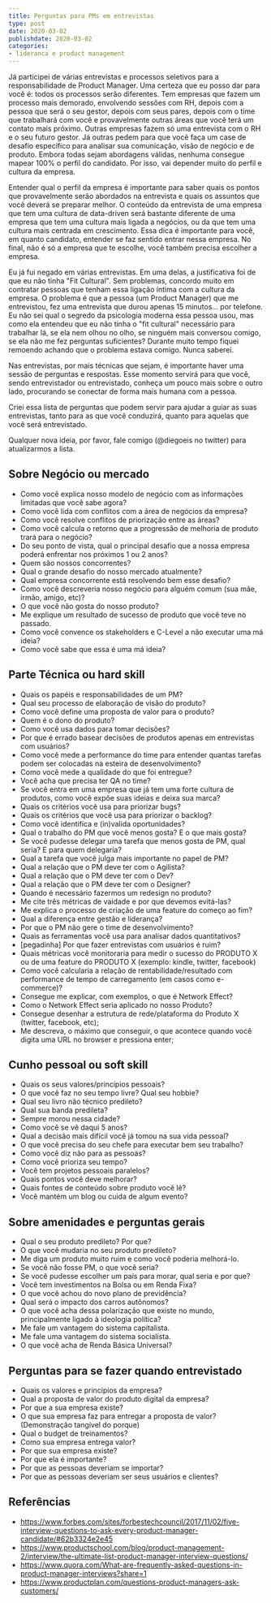 ```yaml
---
title: Perguntas para PMs em entrevistas
type: post
date: 2020-03-02
publishdate: 2020-03-02
categories:
- lideranca e product management
---
```


Já participei de várias entrevistas e processos seletivos para a responsabilidade de Product Manager. Uma certeza que eu posso dar para você é: todos os processos serão diferentes. Tem empresas que fazem um processo mais demorado, envolvendo sessões com RH, depois com a pessoa que será o seu gestor, depois com seus pares, depois com o time que trabalhará com você e provavelmente outras áreas que você terá um contato mais próximo. Outras empresas fazem só uma entrevista com o RH e o seu futuro gestor. Já outras  pedem para que você faça um case de desafio específico para analisar sua comunicação, visão de negócio e de produto. Embora todas sejam abordagens válidas, nenhuma consegue mapear 100% o perfil do candidato. Por isso, vai depender muito do perfil e cultura da empresa. 

Entender qual o perfil da empresa é importante para saber quais os pontos que provavelmente serão abordados na entrevista e quais os assuntos que você deverá se preparar melhor. O conteúdo da entrevista de uma empresa que tem uma cultura de data-driven será bastante diferente de uma empresa que tem uma cultura mais ligada a negócios, ou da que tem  uma cultura mais centrada em crescimento. Essa dica é importante para você, em quanto candidato, entender se faz sentido entrar nessa empresa.  No final, não é só a empresa que te escolhe, você também precisa escolher a empresa.

Eu já fui negado em várias entrevistas. Em uma delas, a justificativa foi de que eu não tinha "Fit Cultural". Sem problemas, concordo muito em contratar pessoas que tenham essa ligação íntima com a cultura da empresa. O problema é que a pessoa (um Product Manager) que me entrevistou, fez uma entrevista que durou apenas 15 minutos... por telefone. Eu não sei qual o segredo da psicologia moderna essa pessoa usou, mas como ela entendeu que eu não tinha o "fit cultural" necessário para trabalhar lá, se ela nem olhou no olho, se ninguém mais conversou comigo, se ela não me fez perguntas suficientes? Durante muito tempo fiquei remoendo achando que o problema estava comigo. Nunca saberei. 

Nas entrevistas, por mais técnicas que sejam, é importante haver uma sessão de perguntas e respostas. Esse momento servirá para que você, sendo entrevistador ou entrevistado, conheça um pouco mais sobre o outro lado, procurando se conectar de forma mais humana com a pessoa.

Criei essa lista de perguntas que podem servir para ajudar a guiar as suas entrevistas, tanto para as que você conduzirá, quanto para aquelas que você será entrevistado.

Qualquer nova ideia, por favor, fale comigo (@diegoeis no twitter) para atualizarmos a lista.

## Sobre Negócio ou mercado

- Como você explica nosso modelo de negócio com as informações limitadas que você sabe agora?
- Como você lida com conflitos com a área de negócios da empresa?
- Como você resolve conflitos de priorização entre as áreas?
- Como você calcula o retorno que a progressão de melhoria de produto trará para o negócio?
- Do seu ponto de vista, qual o principal desafio que a nossa empresa poderá enfrentar nos próximos 1 ou 2 anos?
- Quem são nossos concorrentes?
- Qual o grande desafio do nosso mercado atualmente?
- Qual empresa concorrente está resolvendo bem esse desafio?
- Como você descreveria nosso negócio para alguém comum (sua mãe, irmão, amigo, etc)?
- O que você não gosta do nosso produto?
- Me explique um resultado de sucesso de produto que você teve no passado.
- Como você convence os stakeholders e C-Level a não executar uma má ideia?
- Como você sabe que essa é uma má ideia?

## Parte Técnica ou hard skill
- Quais os papéis e responsabilidades de um PM?
- Qual seu processo de elaboração de visão do produto?
- Como você define uma proposta de valor para o produto?
- Quem é o dono do produto?
- Como você usa dados para tomar decisões?
- Por que é errado basear decisões de produtos apenas em entrevistas com usuários?
- Como você mede a performance do time para entender quantas tarefas podem ser colocadas na esteira de desenvolvimento?
- Como você mede a qualidade do que foi entregue?
- Você acha que precisa ter QA no time?
- Se você entra em uma empresa que já tem uma forte cultura de produtos, como você expõe suas ideias e deixa sua marca?
- Quais os critérios você usa para priorizar bugs?
- Quais os critérios que você usa para priorizar o backlog?
- Como você identifica e (in)valida oportunidades?
- Qual o trabalho do PM que você menos gosta? E o que mais gosta?
- Se você pudesse delegar uma tarefa que menos gosta de PM, qual seria? E para quem delegaria?
- Qual a tarefa que você julga mais importante no papel de PM?
- Qual a relação que o PM deve ter com o Agilista?
- Qual a relação que o PM deve ter com o Dev?
- Qual a relação que o PM deve ter com o Designer?
- Quando é necessário fazermos um redesign no produto?
- Me cite três métricas de vaidade e por que devemos evitá-las?
- Me explica o processo de criação de uma feature do começo ao fim?
- Qual a diferença entre gestão e liderança?
- Por que o PM não gere o time de desenvolvimento?
- Quais as ferramentas você usa para analisar dados quantitativos?
- [pegadinha] Por que fazer entrevistas com usuários é ruim?
- Quais métricas você monitoraria para medir o sucesso do PRODUTO X ou de uma feature do PRODUTO X (exemplo: kindle, twitter, facebook)
- Como você calcularia a relação de rentabilidade/resultado com performance de tempo de carregamento (em casos como e-commerce)?
- Consegue me explicar, com exemplos, o que é Network Effect?
- Como o Network Effect seria aplicado no nosso Produto?
- Consegue desenhar a estrutura de rede/plataforma do Produto X (twitter, facebook, etc);
- Me descreva, o máximo que conseguir, o que acontece quando você digita uma URL no browser e pressiona enter;

## Cunho pessoal ou soft skill

- Quais os seus valores/princípios pessoais?
- O que você faz no seu tempo livre? Qual seu hobbie?
- Qual seu livro não técnico predileto?
- Qual sua banda predileta?
- Sempre morou nessa cidade?
- Como você se vê daqui 5 anos?
- Qual a decisão mais difícil você já tomou na sua vida pessoal?
- O que você precisa do seu chefe para executar bem seu trabalho?
- Como você diz não para as pessoas?
- Como você prioriza seu tempo?
- Você tem projetos pessoais paralelos?
- Quais pontos você deve melhorar?
- Quais fontes de conteúdo sobre produto você lê?
- Você mantém um blog ou cuida de algum evento?

## Sobre amenidades e perguntas gerais

- Qual o seu produto predileto? Por que?
- O que você mudaria no seu produto predileto?
- Me diga um produto muito ruim e como você poderia melhorá-lo.
- Se você não fosse PM, o que você seria?
- Se você pudesse escolher um país para morar, qual seria e por que?
- Você tem investimentos na Bolsa ou em Renda Fixa?
- O que você achou do novo plano de previdência?
- Qual será o impacto dos carros autônomos?
- O que você acha dessa polarização que existe no mundo, principalmente ligado à ideologia política?
- Me fale um vantagem do sistema capitalista.
- Me fale uma vantagem do sistema socialista.
- O que você acha de Renda Básica Universal?

## Perguntas para se fazer quando entrevistado

- Quais os valores e princípios da empresa?
- Qual a proposta de valor do produto digital da empresa?
- Por que a sua empresa existe?
- O que sua empresa faz para entregar a proposta de valor? (Demonstração tangível do porque)
- Qual o budget de treinamentos?
- Como sua empresa entrega valor?
- Por que sua empresa existe? 
- Por que ela é importante? 
- Por que as pessoas deveriam se importar? 
- Por que as pessoas deveriam ser seus usuários e clientes?


## Referências
- https://www.forbes.com/sites/forbestechcouncil/2017/11/02/five-interview-questions-to-ask-every-product-manager-candidate/#62b3324e2e45
- https://www.productschool.com/blog/product-management-2/interview/the-ultimate-list-product-manager-interview-questions/
- https://www.quora.com/What-are-frequently-asked-questions-in-product-manager-interviews?share=1
- https://www.productplan.com/questions-product-managers-ask-customers/
